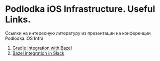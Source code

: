 # Podlodka iOS Infrastructure. Useful Links. 
Ссылки на интересную литературу из презентации на конференции Podlodka iOS Infra


1. [Gradle Integration with Bazel](https://docs.gradle.com/enterprise/bazel-configuration/#using_a_bazel_remote_cache)
2. [Bazel integration in Slack](https://www.youtube.com/watch?v=wy3Q38VJ5uQ)
